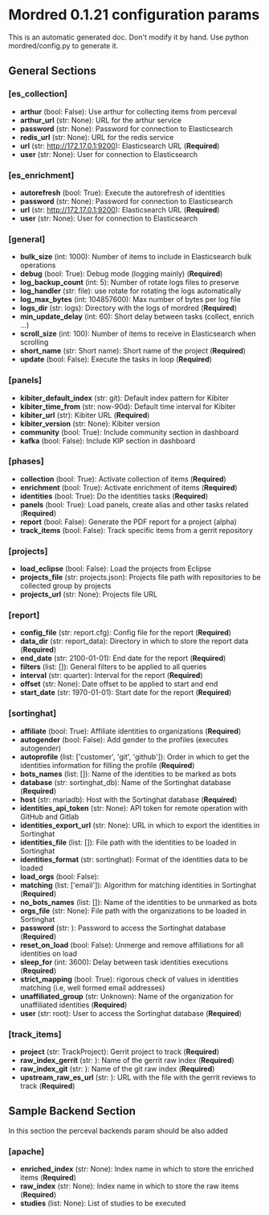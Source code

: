 # Mordred 0.1.21 configuration params

This is an automatic generated doc. Don't modify it by hand.
Use python mordred/config.py to generate it.

## General Sections

### [es_collection] 

 * **arthur** (bool: False): Use arthur for collecting items from perceval
 * **arthur_url** (str: None): URL for the arthur service
 * **password** (str: None): Password for connection to Elasticsearch
 * **redis_url** (str: None): URL for the redis service
 * **url** (str: http://172.17.0.1:9200): Elasticsearch URL (**Required**)
 * **user** (str: None): User for connection to Elasticsearch
### [es_enrichment] 

 * **autorefresh** (bool: True): Execute the autorefresh of identities
 * **password** (str: None): Password for connection to Elasticsearch
 * **url** (str: http://172.17.0.1:9200): Elasticsearch URL (**Required**)
 * **user** (str: None): User for connection to Elasticsearch
### [general] 

 * **bulk_size** (int: 1000): Number of items to include in Elasticsearch bulk operations
 * **debug** (bool: True): Debug mode (logging mainly) (**Required**)
 * **log_backup_count** (int: 5): Number of rotate logs files to preserve
 * **log_handler** (str: file): use rotate for rotating the logs automatically
 * **log_max_bytes** (int: 104857600): Max number of bytes per log file
 * **logs_dir** (str: logs): Directory with the logs of mordred (**Required**)
 * **min_update_delay** (int: 60): Short delay between tasks (collect, enrich ...)
 * **scroll_size** (int: 100): Number of items to receive in Elasticsearch when scrolling
 * **short_name** (str: Short name): Short name of the project (**Required**)
 * **update** (bool: False): Execute the tasks in loop (**Required**)
### [panels] 

 * **kibiter_default_index** (str: git): Default index pattern for Kibiter
 * **kibiter_time_from** (str: now-90d): Default time interval for Kibiter
 * **kibiter_url** (str): Kibiter URL (**Required**)
 * **kibiter_version** (str: None): Kibiter version
 * **community** (bool: True): Include community section in dashboard
 * **kafka** (bool: False): Include KIP section in dashboard
### [phases] 

 * **collection** (bool: True): Activate collection of items (**Required**)
 * **enrichment** (bool: True): Activate enrichment of items (**Required**)
 * **identities** (bool: True): Do the identities tasks (**Required**)
 * **panels** (bool: True): Load panels, create alias and other tasks related (**Required**)
 * **report** (bool: False): Generate the PDF report for a project (alpha)
 * **track_items** (bool: False): Track specific items from a gerrit repository
### [projects] 

 * **load_eclipse** (bool: False): Load the projects from Eclipse
 * **projects_file** (str: projects.json): Projects file path with repositories to be collected group by projects
 * **projects_url** (str: None): Projects file URL
### [report] 

 * **config_file** (str: report.cfg): Config file for the report (**Required**)
 * **data_dir** (str: report_data): Directory in which to store the report data (**Required**)
 * **end_date** (str: 2100-01-01): End date for the report (**Required**)
 * **filters** (list: []): General filters to be applied to all queries
 * **interval** (str: quarter): Interval for the report (**Required**)
 * **offset** (str: None): Date offset to be applied to start and end
 * **start_date** (str: 1970-01-01): Start date for the report (**Required**)
### [sortinghat] 

 * **affiliate** (bool: True): Affiliate identities to organizations (**Required**)
 * **autogender** (bool: False): Add gender to the profiles (executes autogender)
 * **autoprofile** (list: ['customer', 'git', 'github']): Order in which to get the identities information for filling the profile (**Required**)
 * **bots_names** (list: []): Name of the identities to be marked as bots
 * **database** (str: sortinghat_db): Name of the Sortinghat database (**Required**)
 * **host** (str: mariadb): Host with the Sortinghat database (**Required**)
 * **identities_api_token** (str: None): API token for remote operation with GitHub and Gitlab
 * **identities_export_url** (str: None): URL in which to export the identities in Sortinghat
 * **identities_file** (list: []): File path with the identities to be loaded in Sortinghat
 * **identities_format** (str: sortinghat): Format of the identities data to be loaded
 * **load_orgs** (bool: False): 
 * **matching** (list: ['email']): Algorithm for matching identities in Sortinghat (**Required**)
 * **no_bots_names** (list: []): Name of the identities to be unmarked as bots
 * **orgs_file** (str: None): File path with the organizations to be loaded in Sortinghat
 * **password** (str: ): Password to access the Sortinghat database (**Required**)
 * **reset_on_load** (bool: False): Unmerge and remove affiliations for all identities on load
 * **sleep_for** (int: 3600): Delay between task identities executions (**Required**)
 * **strict_mapping** (bool: True): rigorous check of values in identities matching (i.e, well formed email addresses)
 * **unaffiliated_group** (str: Unknown): Name of the organization for unaffiliated identities (**Required**)
 * **user** (str: root): User to access the Sortinghat database (**Required**)
### [track_items] 

 * **project** (str: TrackProject): Gerrit project to track (**Required**)
 * **raw_index_gerrit** (str: ): Name of the gerrit raw index (**Required**)
 * **raw_index_git** (str: ): Name of the git raw index (**Required**)
 * **upstream_raw_es_url** (str: ): URL with the file with the gerrit reviews to track (**Required**)
## Sample Backend Section

In this section the perceval backends param should be also added
### [apache]

 * **enriched_index** (str: None): Index name in which to store the enriched items (**Required**)
 * **raw_index** (str: None): Index name in which to store the raw items (**Required**)
 * **studies** (list: None): List of studies to be executed
